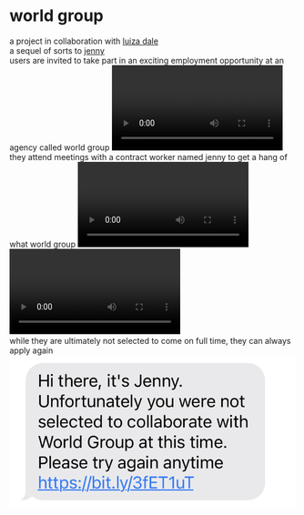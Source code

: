 # world group
a project in collaboration with [luiza dale](http://luizadale.com) 
<br />
a sequel of sorts to [jenny](http://luizadale.com/jenny)
<br />
users are invited to take part in an exciting employment opportunity at an agency called world group
![performance](images/jenny_intro.mov)
<br />
they attend meetings with a contract worker named jenny to get a hang of what world group
![performance](images/jenny_interface.mp4)
<br />
![performance](images/jenny_overload.mp4)
<br />
while they are ultimately not selected to come on full time, they can always apply again
![performance](images/jenny_rejection.png)
